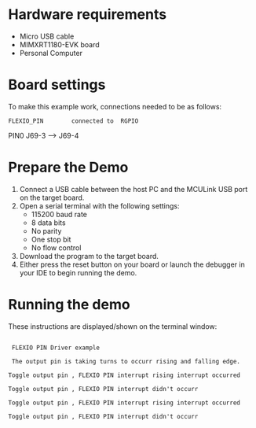 Hardware requirements
=====================
- Micro USB cable
- MIMXRT1180-EVK board
- Personal Computer

Board settings
============
To make this example work, connections needed to be as follows:

    FLEXIO_PIN        connected to  RGPIO
PIN0     J69-3           -->        J69-4

Prepare the Demo
===============
1.  Connect a USB cable between the host PC and the MCULink USB port on the target board. 
2.  Open a serial terminal with the following settings:
    - 115200 baud rate
    - 8 data bits
    - No parity
    - One stop bit
    - No flow control
3.  Download the program to the target board.
4.  Either press the reset button on your board or launch the debugger in your IDE to begin running the demo.

Running the demo
================
These instructions are displayed/shown on the terminal window:
~~~~~~~~~~~~~~~~~~~~~~~~~~~~~~~~~~~

 FLEXIO PIN Driver example

 The output pin is taking turns to occurr rising and falling edge.

Toggle output pin , FLEXIO PIN interrupt rising interrupt occurred 

Toggle output pin , FLEXIO PIN interrupt didn't occurr

Toggle output pin , FLEXIO PIN interrupt rising interrupt occurred 

Toggle output pin , FLEXIO PIN interrupt didn't occurr
~~~~~~~~~~~~~~~~~~~~~~~~~~~~~~~~~~~
